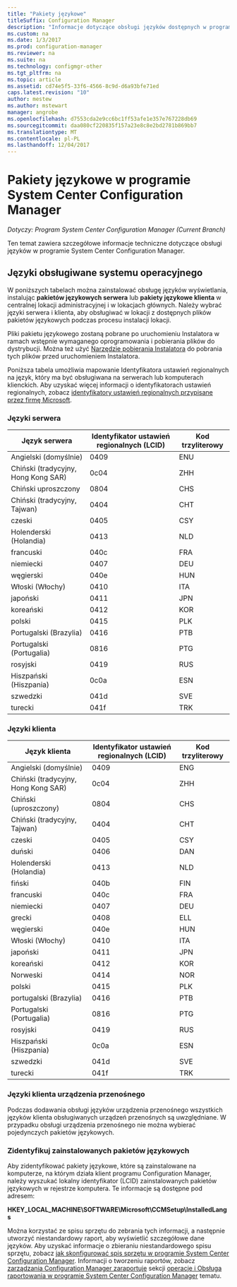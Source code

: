 ```yaml
---
title: "Pakiety językowe"
titleSuffix: Configuration Manager
description: "Informacje dotyczące obsługi języków dostępnych w programie System Center Configuration Manager."
ms.custom: na
ms.date: 1/3/2017
ms.prod: configuration-manager
ms.reviewer: na
ms.suite: na
ms.technology: configmgr-other
ms.tgt_pltfrm: na
ms.topic: article
ms.assetid: cd74e5f5-33f6-4566-8c9d-d6a93bfe71ed
caps.latest.revision: "10"
author: mestew
ms.author: mstewart
manager: angrobe
ms.openlocfilehash: d7553cda2e9cc6bc1ff53afe1e357e767228db69
ms.sourcegitcommit: daa080cf220835f157a23e8c8e2bd2781b869bb7
ms.translationtype: MT
ms.contentlocale: pl-PL
ms.lasthandoff: 12/04/2017
---
```

# <a name="language-packs-in-system-center-configuration-manager"></a>Pakiety językowe w programie System Center Configuration Manager

*Dotyczy: Program System Center Configuration Manager (Current Branch)*

Ten temat zawiera szczegółowe informacje techniczne dotyczące obsługi języków w programie System Center Configuration Manager.  

## <a name="BKMK_SupLanguagePacks"></a>Języki obsługiwane systemu operacyjnego  
 W poniższych tabelach można zainstalować obsługę języków wyświetlania, instalując **pakietów językowych serwera** lub **pakiety językowe klienta** w centralnej lokacji administracyjnej i w lokacjach głównych. Należy wybrać języki serwera i klienta, aby obsługiwać w lokacji z dostępnych plików pakietów językowych podczas procesu instalacji lokacji.

 Pliki pakietu językowego zostaną pobrane po uruchomieniu Instalatora w ramach wstępnie wymaganego oprogramowania i pobierania plików do dystrybucji. Można też użyć [Narzędzie pobierania Instalatora](setup-downloader.md) do pobrania tych plików przed uruchomieniem Instalatora.   

 Poniższa tabela umożliwia mapowanie Identyfikatora ustawień regionalnych na język, który ma być obsługiwana na serwerach lub komputerach klienckich. Aby uzyskać więcej informacji o identyfikatorach ustawień regionalnych, zobacz [identyfikatory ustawień regionalnych przypisane przez firmę Microsoft](http://go.microsoft.com/fwlink/p/?LinkId=252609).  

### <a name="server-languages"></a>Języki serwera  

|Język serwera|Identyfikator ustawień regionalnych (LCID)|Kod trzyliterowy|  
|---------------------|------------------------|-----------------------|  
|Angielski (domyślnie)|0409|ENU|  
|Chiński (tradycyjny, Hong Kong SAR)|0c04|ZHH|  
|Chiński uproszczony|0804|CHS|  
|Chiński (tradycyjny, Tajwan)|0404|CHT|  
|czeski|0405|CSY|  
|Holenderski (Holandia)|0413|NLD|  
|francuski|040c|FRA|  
|niemiecki|0407|DEU|  
|węgierski|040e|HUN|  
|Włoski (Włochy)|0410|ITA|  
|japoński|0411|JPN|  
|koreański|0412|KOR|  
|polski|0415|PLK|  
|Portugalski (Brazylia)|0416|PTB|  
|Portugalski (Portugalia)|0816|PTG|  
|rosyjski|0419|RUS|  
|Hiszpański (Hiszpania)|0c0a|ESN|  
|szwedzki|041d|SVE|  
|turecki|041f|TRK|  

### <a name="client-languages"></a>Języki klienta  

|Język klienta|Identyfikator ustawień regionalnych (LCID)|Kod trzyliterowy|  
|---------------------|------------------------|-----------------------|  
|Angielski (domyślnie)|0409|ENG|  
|Chiński (tradycyjny, Hong Kong SAR)|0c04|ZHH|  
|Chiński (uproszczony)|0804|CHS|  
|Chiński (tradycyjny, Tajwan)|0404|CHT|  
|czeski|0405|CSY|  
|duński|0406|DAN|  
|Holenderski (Holandia)|0413|NLD|  
|fiński|040b|FIN|  
|francuski|040c|FRA|  
|niemiecki|0407|DEU|  
|grecki|0408|ELL|  
|węgierski|040e|HUN|  
|Włoski (Włochy)|0410|ITA|  
|japoński|0411|JPN|  
|koreański|0412|KOR|  
|Norweski|0414|NOR|  
|polski|0415|PLK|  
|portugalski (Brazylia)|0416|PTB|  
|Portugalski (Portugalia)|0816|PTG|  
|rosyjski|0419|RUS|  
|Hiszpański (Hiszpania)|0c0a|ESN|  
|szwedzki|041d|SVE|  
|turecki|041f|TRK|  

### <a name="mobile-device-client-languages"></a>Języki klienta urządzenia przenośnego  
 Podczas dodawania obsługi języków urządzenia przenośnego wszystkich języków klienta obsługiwanych urządzeń przenośnych są uwzględniane. W przypadku obsługi urządzenia przenośnego nie można wybierać pojedynczych pakietów językowych.  

### <a name="identify-installed-language-packs"></a>Zidentyfikuj zainstalowanych pakietów językowych  
Aby zidentyfikować pakiety językowe, które są zainstalowane na komputerze, na którym działa klient programu Configuration Manager, należy wyszukać lokalny identyfikator (LCID) zainstalowanych pakietów językowych w rejestrze komputera. Te informacje są dostępne pod adresem:

 **HKEY_LOCAL_MACHINE\SOFTWARE\Microsoft\CCMSetup\InstalledLangs**  

Można korzystać ze spisu sprzętu do zebrania tych informacji, a następnie utworzyć niestandardowy raport, aby wyświetlić szczegółowe dane języków. Aby uzyskać informacje o zbieraniu niestandardowego spisu sprzętu, zobacz [jak skonfigurować spis sprzętu w programie System Center Configuration Manager](../../../../core/clients/manage/inventory/configure-hardware-inventory.md). Informacji o tworzeniu raportów, zobacz [zarządzania Configuration Manager zaraportuje](../../../../core/servers/manage/operations-and-maintenance-for-reporting.md#BKMK_ManageReports) sekcji [operacje i Obsługa raportowania w programie System Center Configuration Manager](../../../../core/servers/manage/operations-and-maintenance-for-reporting.md) tematu.  
